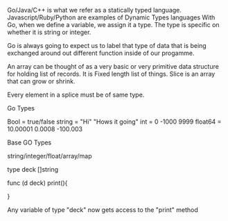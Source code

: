 


Go/Java/C++ is what we refer as a statically typed language.
Javascript/Ruby/Python are examples of Dynamic Types languages
With Go, when we define a variable, we assign it a type. The type is specific on whether it is string or integer. 

Go is always going to expect us to label that type of data that is being exchanged around out different function inside of our progamme. 

An array can be thought of as a very basic or very primitive data structure for holding list of records. It is Fixed length list of things. Slice is an array that can grow or shrink.

Every element in a splice must be of same type.


Go Types 

Bool = true/false
string = "Hi" "Hows it going"
int = 0 -1000 9999
float64 = 10.00001 0.0008 -100.003



Base GO Types

string/integer/float/array/map

type deck []string 


func (d deck) print(){

}

Any variable of type "deck" now gets access to the 
"print" method 